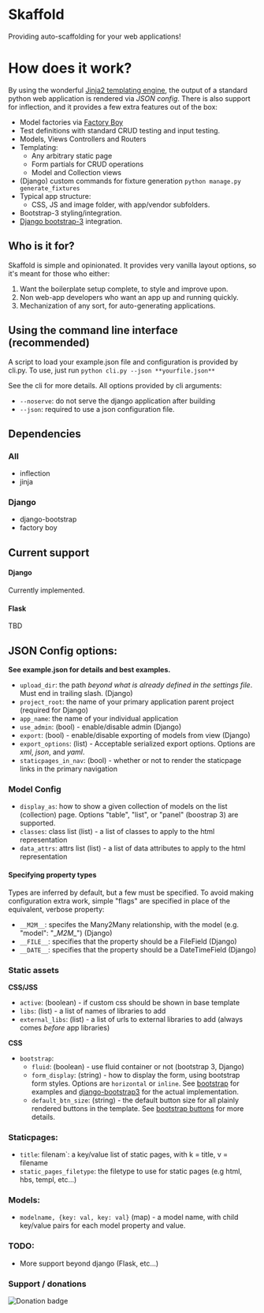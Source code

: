 Skaffold
============================================================
Providing auto-scaffolding for your web applications!

# How does it work?

By using the wonderful [Jinja2 templating engine](https://github.com/mitsuhiko/jinja2), the output of a standard python web application is rendered via *JSON config*. There is also support for inflection, and it provides a few extra features out of the box:

* Model factories via [Factory Boy](https://github.com/rbarrois/factory_boy)
* Test definitions with standard CRUD testing and input testing.
* Models, Views Controllers and Routers
* Templating:
    * Any arbitrary static page
    * Form partials for CRUD operations
    * Model and Collection views
* (Django) custom commands for fixture generation `python manage.py generate_fixtures`
* Typical app structure:
    * CSS, JS and image folder, with app/vendor subfolders.
* Bootstrap-3 styling/integration.
* [Django bootstrap-3](https://github.com/dyve/django-bootstrap3) integration.

## Who is it for?

Skaffold is simple and opinionated. It provides very vanilla layout options, so it's meant for those who either:

1. Want the boilerplate setup complete, to style and improve upon.
2. Non web-app developers who want an app up and running quickly.
3. Mechanization of any sort, for auto-generating applications.

## Using the command line interface (recommended)

A script to load your example.json file and configuration is provided by cli.py. To use, just run `python cli.py --json **yourfile.json**`

See the cli for more details. All options provided by cli arguments:

* `--noserve`: do not serve the django application after building
* `--json`: required to use a json configuration file.

## Dependencies

### All
* inflection
* jinja

### Django
* django-bootstrap
* factory boy

## Current support

#### Django

Currently implemented.

#### Flask

TBD

## JSON Config options:

**See example.json for details and best examples.**

* `upload_dir`: the path *beyond what is already defined in the settings file*. Must end in trailing slash. (Django)
* `project_root`: the name of your primary application parent project (required for Django)
* `app_name`: the name of your individual application
* `use_admin`: (bool) - enable/disable admin (Django)
* `export`: (bool) - enable/disable exporting of models from view (Django)
* `export_options`: (list) - Acceptable serialized export options. Options are *xml*, *json*, and *yaml*.
* `staticpages_in_nav`: (bool) - whether or not to render the staticpage links in the primary navigation

### Model Config

* `display_as`: how to show a given collection of models on the list (collection) page. Options "table", "list", or "panel" (boostrap 3) are supported.
* `classes`: class list (list) - a list of classes to apply to the html representation
* `data_attrs`: attrs list (list) - a list of data attributes to apply to the html representation

#### Specifying property types

Types are inferred by default, but a few must be specified. To avoid making configuration extra work, simple "flags" are specified in place of the equivalent, verbose property:
* `__M2M__`: specifes the Many2Many relationship, with the model (e.g. "model": "\__M2M__") (Django)
* `__FILE__`: specifies that the property should be a FileField (Django)
* `__DATE__`: specifies that the property should be a DateTimeField (Django)

### Static assets
**CSS/JSS**
* `active`: (boolean) - if custom css should be shown in base template
* `libs`: (list) - a list of names of libraries to add
* `external_libs`: (list) - a list of urls to external libraries to add (always comes _before_ app libraries)

**CSS**
* `bootstrap`:
    - `fluid`: (boolean) - use fluid container or not (bootstrap 3, Django)
    - `form_display`: (string) - how to display the form, using bootstrap form styles. Options are `horizontal` or `inline`. See [bootstrap](http://getbootstrap.com/css/#forms) for examples and [django-bootstrap3](http://django-bootstrap3.readthedocs.org/en/latest/templatetags.html?highlight=layout) for the actual implementation.
    - `default_btn_size`: (string) - the default button size for all plainly rendered buttons in the template. See [bootstrap buttons](http://getbootstrap.com/css/#buttons-sizes) for more details.

### Staticpages:
* `title`: filenam`: a key/value list of static pages, with k = title, v = filename
* `static_pages_filetype`: the filetype to use for static pages (e.g html, hbs, templ, etc...)

### Models:
* `modelname, {key: val, key: val}` (map) - a model name, with child key/value pairs for each model property and value.

### TODO:
* More support beyond django (Flask, etc...)

### Support / donations
![Donation badge](https://img.shields.io/gratipay/christabor.svg)

